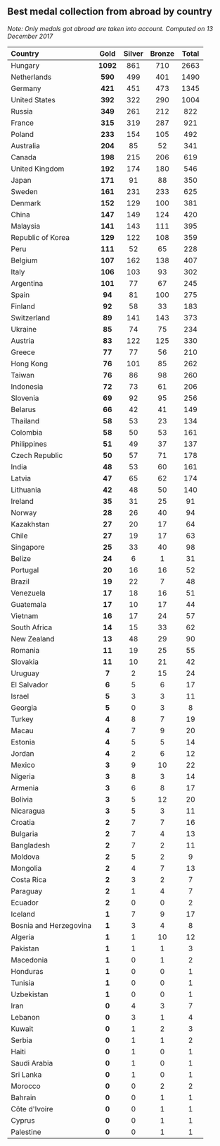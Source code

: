## Best medal collection from abroad by country

*Note: Only medals got abroad are taken into account.*
*Computed on 13 December 2017*

| Country | Gold | Silver | Bronze | Total |
| :--- | :--: | :--: | :--: | :--: |
| Hungary | **1092** | 861 | 710 | 2663 |
| Netherlands | **590** | 499 | 401 | 1490 |
| Germany | **421** | 451 | 473 | 1345 |
| United States | **392** | 322 | 290 | 1004 |
| Russia | **349** | 261 | 212 | 822 |
| France | **315** | 319 | 287 | 921 |
| Poland | **233** | 154 | 105 | 492 |
| Australia | **204** | 85 | 52 | 341 |
| Canada | **198** | 215 | 206 | 619 |
| United Kingdom | **192** | 174 | 180 | 546 |
| Japan | **171** | 91 | 88 | 350 |
| Sweden | **161** | 231 | 233 | 625 |
| Denmark | **152** | 129 | 100 | 381 |
| China | **147** | 149 | 124 | 420 |
| Malaysia | **141** | 143 | 111 | 395 |
| Republic of Korea | **129** | 122 | 108 | 359 |
| Peru | **111** | 52 | 65 | 228 |
| Belgium | **107** | 162 | 138 | 407 |
| Italy | **106** | 103 | 93 | 302 |
| Argentina | **101** | 77 | 67 | 245 |
| Spain | **94** | 81 | 100 | 275 |
| Finland | **92** | 58 | 33 | 183 |
| Switzerland | **89** | 141 | 143 | 373 |
| Ukraine | **85** | 74 | 75 | 234 |
| Austria | **83** | 122 | 125 | 330 |
| Greece | **77** | 77 | 56 | 210 |
| Hong Kong | **76** | 101 | 85 | 262 |
| Taiwan | **76** | 86 | 98 | 260 |
| Indonesia | **72** | 73 | 61 | 206 |
| Slovenia | **69** | 92 | 95 | 256 |
| Belarus | **66** | 42 | 41 | 149 |
| Thailand | **58** | 53 | 23 | 134 |
| Colombia | **58** | 50 | 53 | 161 |
| Philippines | **51** | 49 | 37 | 137 |
| Czech Republic | **50** | 57 | 71 | 178 |
| India | **48** | 53 | 60 | 161 |
| Latvia | **47** | 65 | 62 | 174 |
| Lithuania | **42** | 48 | 50 | 140 |
| Ireland | **35** | 31 | 25 | 91 |
| Norway | **28** | 26 | 40 | 94 |
| Kazakhstan | **27** | 20 | 17 | 64 |
| Chile | **27** | 19 | 17 | 63 |
| Singapore | **25** | 33 | 40 | 98 |
| Belize | **24** | 6 | 1 | 31 |
| Portugal | **20** | 16 | 16 | 52 |
| Brazil | **19** | 22 | 7 | 48 |
| Venezuela | **17** | 18 | 16 | 51 |
| Guatemala | **17** | 10 | 17 | 44 |
| Vietnam | **16** | 17 | 24 | 57 |
| South Africa | **14** | 15 | 33 | 62 |
| New Zealand | **13** | 48 | 29 | 90 |
| Romania | **11** | 19 | 25 | 55 |
| Slovakia | **11** | 10 | 21 | 42 |
| Uruguay | **7** | 2 | 15 | 24 |
| El Salvador | **6** | 5 | 6 | 17 |
| Israel | **5** | 3 | 3 | 11 |
| Georgia | **5** | 0 | 3 | 8 |
| Turkey | **4** | 8 | 7 | 19 |
| Macau | **4** | 7 | 9 | 20 |
| Estonia | **4** | 5 | 5 | 14 |
| Jordan | **4** | 2 | 6 | 12 |
| Mexico | **3** | 9 | 10 | 22 |
| Nigeria | **3** | 8 | 3 | 14 |
| Armenia | **3** | 6 | 8 | 17 |
| Bolivia | **3** | 5 | 12 | 20 |
| Nicaragua | **3** | 5 | 3 | 11 |
| Croatia | **2** | 7 | 7 | 16 |
| Bulgaria | **2** | 7 | 4 | 13 |
| Bangladesh | **2** | 7 | 2 | 11 |
| Moldova | **2** | 5 | 2 | 9 |
| Mongolia | **2** | 4 | 7 | 13 |
| Costa Rica | **2** | 3 | 2 | 7 |
| Paraguay | **2** | 1 | 4 | 7 |
| Ecuador | **2** | 0 | 0 | 2 |
| Iceland | **1** | 7 | 9 | 17 |
| Bosnia and Herzegovina | **1** | 3 | 4 | 8 |
| Algeria | **1** | 1 | 10 | 12 |
| Pakistan | **1** | 1 | 1 | 3 |
| Macedonia | **1** | 0 | 1 | 2 |
| Honduras | **1** | 0 | 0 | 1 |
| Tunisia | **1** | 0 | 0 | 1 |
| Uzbekistan | **1** | 0 | 0 | 1 |
| Iran | **0** | 4 | 3 | 7 |
| Lebanon | **0** | 3 | 1 | 4 |
| Kuwait | **0** | 1 | 2 | 3 |
| Serbia | **0** | 1 | 1 | 2 |
| Haiti | **0** | 1 | 0 | 1 |
| Saudi Arabia | **0** | 1 | 0 | 1 |
| Sri Lanka | **0** | 1 | 0 | 1 |
| Morocco | **0** | 0 | 2 | 2 |
| Bahrain | **0** | 0 | 1 | 1 |
| Côte d'Ivoire | **0** | 0 | 1 | 1 |
| Cyprus | **0** | 0 | 1 | 1 |
| Palestine | **0** | 0 | 1 | 1 |
